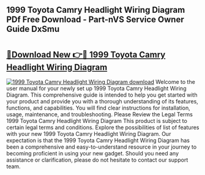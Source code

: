 ## 1999 Toyota Camry Headlight Wiring Diagram PDf Free Download - Part-nVS Service Owner Guide DxSmu

# <h2><a href="http://dfpah5.blite.top/?on=1999+Toyota+Camry+Headlight+Wiring+Diagram">🔗Download New 👉🔴 1999 Toyota Camry Headlight Wiring Diagram</a></h2>

[![1999 Toyota Camry Headlight Wiring Diagram download](https://i.imgur.com/lujVjoI.png)](http://dfpah5.blite.top/?on=1999+Toyota+Camry+Headlight+Wiring+Diagram)
Welcome to the user manual for your newly set up 1999 Toyota Camry Headlight Wiring Diagram. This comprehensive guide is intended to help you get started with your product and provide you with a thorough understanding of its features, functions, and capabilities. You will find clear instructions for installation, usage, maintenance, and troubleshooting. Please Review the Legal Terms 1999 Toyota Camry Headlight Wiring Diagram This product is subject to certain legal terms and conditions. Explore the possibilities of list of features with your new 1999 Toyota Camry Headlight Wiring Diagram. Our expectation is that the 1999 Toyota Camry Headlight Wiring Diagram has been a comprehensive and easy-to-understand resource in your journey to becoming proficient in using your new gadget. Should you need any assistance or clarification, please do not hesitate to contact our support team.
